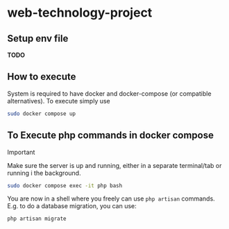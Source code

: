# web-technology-project

## Setup env file
**TODO**

## How to execute
System is required to have docker and docker-compose (or compatible alternatives).
To execute simply use

```sh
sudo docker compose up
```


## To Execute php commands in docker compose
> [!IMPORTANT] 
> Make sure the server is up and running, either in a separate terminal/tab or running i the background.

```sh
sudo docker compose exec -it php bash
```

You are now in a shell where you freely can use `php artisan` commands.  
E.g. to do a database migration, you can use:
```sh
php artisan migrate
```
